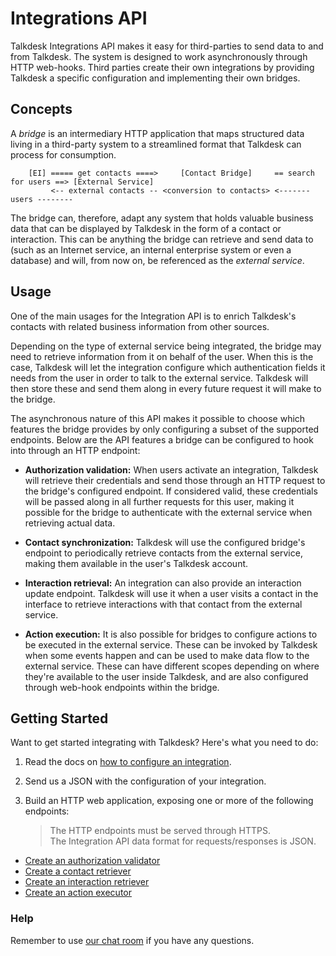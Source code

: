 # Integrations API

Talkdesk Integrations API makes it easy for third-parties to send data to and from Talkdesk. The system is designed to work asynchronously through HTTP web-hooks. Third parties create their own integrations by providing Talkdesk a specific configuration and implementing their own bridges.

## Concepts

A _bridge_ is an intermediary HTTP application that maps structured data living in a third-party system to a streamlined format that Talkdesk can process for consumption.

```
    [EI] ===== get contacts ====>     [Contact Bridge]     == search for users ==> [External Service]
         <-- external contacts -- <conversion to contacts> <------- users --------
```

The bridge can, therefore, adapt any system that holds valuable business data that can be displayed by Talkdesk in the form of a contact or interaction. This can be anything the bridge can retrieve and send data to (such as an Internet service, an internal enterprise system or even a database) and will, from now on, be referenced as the _external service_.

## Usage

One of the main usages for the Integration API is to enrich Talkdesk's contacts with related business information from other sources.

Depending on the type of external service being integrated, the bridge may need to retrieve information from it on behalf of the user. When this is the case, Talkdesk will let the integration configure which authentication fields it needs from the user in order to talk to the external service. Talkdesk will then store these and send them along in every future request it will make to the bridge.

The asynchronous nature of this API makes it possible to choose which features the bridge provides by only configuring a subset of the supported endpoints. Below are the API features a bridge can be configured to hook into through an HTTP endpoint:

* __Authorization validation:__ When users activate an integration, Talkdesk will retrieve their credentials and send those through an HTTP request to the bridge's configured endpoint. If considered valid, these credentials will be passed along in all further requests for this user, making it possible for the bridge to authenticate with the external service when retrieving actual data.

* __Contact synchronization:__ Talkdesk will use the configured bridge's endpoint to periodically retrieve contacts from the external service, making them available in the user's Talkdesk account.

* __Interaction retrieval:__ An integration can also provide an interaction update endpoint. Talkdesk will use it when a user visits a contact in the interface to retrieve interactions with that contact from the external service.

* __Action execution:__ It is also possible for bridges to configure actions to be executed in the external service. These can be invoked by Talkdesk when some events happen and can be used to make data flow to the external service. These can have different scopes depending on where they're available to the user inside Talkdesk, and are also configured through web-hook endpoints within the bridge.

## Getting Started

Want to get started integrating with Talkdesk? Here's what you need to do:

1. Read the docs on [how to configure an integration](integrations/configuration).
2. Send us a JSON with the configuration of your integration.
3. Build an HTTP web application, exposing one or more of the following endpoints:

    > The HTTP endpoints must be served through HTTPS.  
    > The Integration API data format for requests/responses is JSON.

  * [Create an authorization validator](integrations/auth-validation)
  * [Create a contact retriever](integrations/contact-synchronization)
  * [Create an interaction retriever](integrations/interaction-update)
  * [Create an action executor](integrations/action-execution)

### Help

Remember to use [our chat room](http://www.hipchat.com/gyjJEVCEE) if you have any questions.